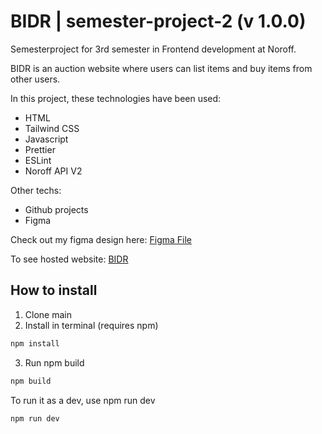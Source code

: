 # BIDR | semester-project-2 (v 1.0.0)

Semesterproject for 3rd semester in Frontend development at Noroff. 

BIDR is an auction website where users can list items and buy items from other users. 

In this project, these technologies have been used:
- HTML
- Tailwind CSS
- Javascript
- Prettier
- ESLint
- Noroff API V2

Other techs: 
- Github projects
- Figma

Check out my figma design here: 
[Figma File](https://www.figma.com/design/2qW2HW7gqrR5zESDlXvxzU/BIDR---Prototype?node-id=29-693&t=7zgLQDLeQMAxGwVA-1)

To see hosted website: 
[BIDR](https://netlify--bidrapp.netlify.app/)

## How to install

1. Clone main
2. Install in terminal (requires npm)
```bash
npm install
```
3. Run npm build
```bash
npm build
```

To run it as a dev, use npm run dev
```bash
npm run dev
```